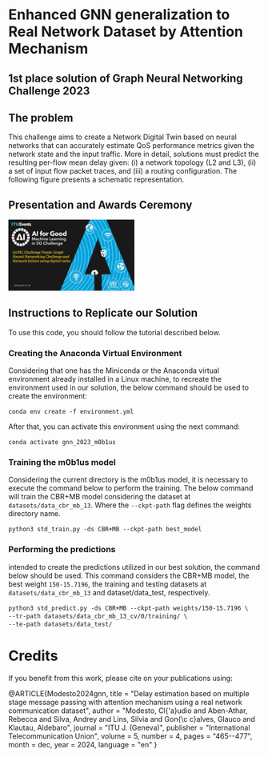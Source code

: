 # Enhanced GNN generalization to Real Network Dataset by Attention Mechanism
## 1st place solution of Graph Neural Networking Challenge 2023

## The problem
This challenge aims to create a Network Digital Twin based on neural networks that can accurately estimate QoS performance metrics given the network state and the input traffic. More in detail, solutions must predict the resulting per-flow mean delay given: (i) a network topology (L2 and L3), (ii) a set of input flow packet traces, and (iii) a routing configuration. The following figure presents a schematic representation.

## Presentation and Awards Ceremony
[<img src="https://raw.githubusercontent.com/ITU-AI-ML-in-5G-Challenge/ITU-ML5G-PS-007-GNN-m0b1us/main/thumbnail_presentation_awards.jpg" width="50%">](https://youtu.be/ebaKcQV2Zok)

## Instructions to Replicate our Solution
To use this code, you should follow the tutorial described below. 

### Creating the Anaconda Virtual Environment
Considering that one has the Miniconda or the Anaconda virtual environment already installed in a
Linux machine, to recreate the environment used in our solution, the below command should be used to create the environment:

```console
conda env create -f environment.yml
```

After that, you can activate this environment using the next command:
```console
conda activate gnn_2023_m0b1us
```

### Training the m0b1us model
Considering the current directory is the m0b1us model, it is necessary to
execute the command below to perform the training. The below command will train the CBR+MB model considering the dataset at
`datasets/data_cbr_mb_13`. Where the `--ckpt-path` flag defines the weights directory name.

```console
python3 std_train.py -ds CBR+MB --ckpt-path best_model
```

### Performing the predictions
intended to create the predictions utilized in our best solution, the command below should be used.
This command considers the CBR+MB model, the best weight `150-15.7196`, the training and
testing datasets at `datasets/data_cbr_mb_13` and dataset/data_test, respectively.

```console 
python3 std_predict.py -ds CBR+MB --ckpt-path weights/150-15.7196 \
--tr-path datasets/data_cbr_mb_13_cv/0/training/ \
--te-path datasets/data_test/
```

# Credits
If you benefit from this work, please cite on your publications using:

@ARTICLE{Modesto2024gnn,
  title     = "Delay estimation based on multiple stage message passing with
               attention mechanism using a real network communication dataset",
  author    = "Modesto, Cl{\'a}udio and Aben-Athar, Rebecca and Silva, Andrey
               and Lins, Silvia and Gon{\c c}alves, Glauco and Klautau,
               Aldebaro",
  journal   = "ITU J. (Geneva)",
  publisher = "International Telecommunication Union",
  volume    =  5,
  number    =  4,
  pages     = "465--477",
  month     =  dec,
  year      =  2024,
  language  = "en"
}




